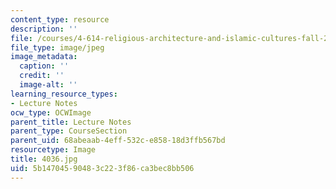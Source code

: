 ```yaml
---
content_type: resource
description: ''
file: /courses/4-614-religious-architecture-and-islamic-cultures-fall-2002/5b14704590483c223f86ca3bec8bb506_4036.jpg
file_type: image/jpeg
image_metadata:
  caption: ''
  credit: ''
  image-alt: ''
learning_resource_types:
- Lecture Notes
ocw_type: OCWImage
parent_title: Lecture Notes
parent_type: CourseSection
parent_uid: 68abeaab-4eff-532c-e858-18d3ffb567bd
resourcetype: Image
title: 4036.jpg
uid: 5b147045-9048-3c22-3f86-ca3bec8bb506
---
```

